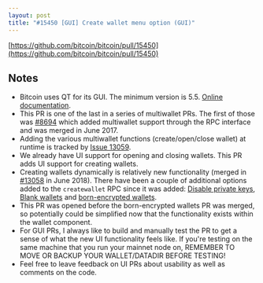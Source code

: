 ```yaml
---
layout: post
title: "#15450 [GUI] Create wallet menu option (GUI)"
---
```


[https://github.com/bitcoin/bitcoin/pull/15450](https://github.com/bitcoin/bitcoin/pull/15450)

## Notes

- Bitcoin uses QT for its GUI. The minimum version is 5.5. [Online documentation](https://doc.qt.io/archives/qt-5.5/index.html).
- This PR is one of the last in a series of multiwallet PRs. The first of those was [#8694](https://github.com/bitcoin/bitcoin/pull/8694) which added multiwallet support through the RPC interface and was merged in June 2017.
- Adding the various multiwallet functions (create/open/close wallet) at runtime is tracked by [Issue 13059](https://github.com/bitcoin/bitcoin/issues/13059).
- We already have UI support for opening and closing wallets. This PR adds UI support for creating wallets.
- Creating wallets dynamically is relatively new functionality (merged in [#13058](https://github.com/bitcoin/bitcoin/pull/13058) in June 2018). There have been a couple of additional options added to the `createwallet` RPC since it was added: [Disable private keys](https://github.com/bitcoin/bitcoin/pull/9662), [Blank wallets](https://github.com/bitcoin/bitcoin/pull/15226) and [born-encrypted wallets](https://github.com/bitcoin/bitcoin/pull/15006).
- This PR was opened before the born-encrypted wallets PR was merged, so potentially could be simplified now that the functionality exists within the wallet component.
- For GUI PRs, I always like to build and manually test the PR to get a sense of what the new UI functionality feels like. If you're testing on the same machine that you run your mainnet node on, REMEMBER TO MOVE OR BACKUP YOUR WALLET/DATADIR BEFORE TESTING!
- Feel free to leave feedback on UI PRs about usability as well as comments on the code.
